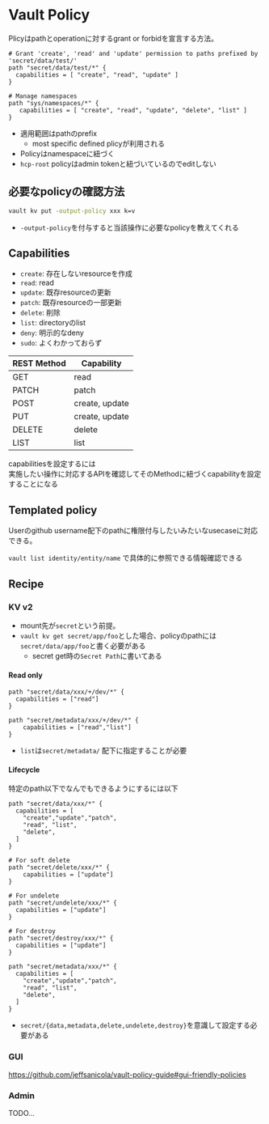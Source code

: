 # Vault Policy

Plicyはpathとoperationに対するgrant or forbidを宣言する方法。


```
# Grant 'create', 'read' and 'update' permission to paths prefixed by 'secret/data/test/'
path "secret/data/test/*" {
  capabilities = [ "create", "read", "update" ]
}

# Manage namespaces
path "sys/namespaces/*" {
   capabilities = [ "create", "read", "update", "delete", "list" ]
}
```

* 適用範囲はpathのprefix
  * most specific defined plicyが利用される
* Policyはnamespaceに紐づく
* `hcp-root` policyはadmin tokenと紐づいているのでeditしない

## 必要なpolicyの確認方法

```sh
vault kv put -output-policy xxx k=v
```

* `-output-policy`を付与すると当該操作に必要なpolicyを教えてくれる


## Capabilities

* `create`: 存在しないresourceを作成
* `read`: read
* `update`: 既存resourceの更新
* `patch`: 既存resourceの一部更新
* `delete`: 削除
* `list`: directoryのlist
* `deny`: 明示的なdeny
* `sudo`: よくわかっておらず

| REST Method	| Capability     |
| ---         | ---            |
|  GET	      | read           |
| PATCH	      | patch          |
| POST	      | create, update |
| PUT	        | create, update |
| DELETE	    | delete         |
| LIST	      | list           |

capabilitiesを設定するには  
実施したい操作に対応するAPIを確認してそのMethodに紐づくcapabilityを設定することになる


## Templated policy

Userのgithub username配下のpathに権限付与したいみたいなusecaseに対応できる。  

`vault list identity/entity/name` で具体的に参照できる情報確認できる

## Recipe

### KV v2

* mount先が`secret`という前提。
* `vault kv get secret/app/foo`とした場合、policyのpathには`secret/data/app/foo`と書く必要がある
  * secret get時の`Secret Path`に書いてある

#### Read only

```hcl
path "secret/data/xxx/+/dev/*" {
  capabilities = ["read"]    
}

path "secret/metadata/xxx/+/dev/*" {
    capabilities = ["read","list"]
}
```

* `list`は`secret/metadata/` 配下に指定することが必要

#### Lifecycle

特定のpath以下でなんでもできるようにするには以下

```hcl
path "secret/data/xxx/*" {
  capabilities = [
    "create","update","patch",
    "read", "list", 
    "delete",
  ]
}

# For soft delete
path "secret/delete/xxx/*" {
    capabilities = ["update"]
}

# For undelete
path "secret/undelete/xxx/*" {
  capabilities = ["update"]    
}

# For destroy
path "secret/destroy/xxx/*" {
  capabilities = ["update"]    
}

path "secret/metadata/xxx/*" {
  capabilities = [
    "create","update","patch",
    "read", "list", 
    "delete",
  ]
}
```

* `secret/{data,metadata,delete,undelete,destroy}`を意識して設定する必要がある

### GUI

https://github.com/jeffsanicola/vault-policy-guide#gui-friendly-policies


### Admin

TODO...
